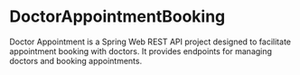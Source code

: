 # DoctorAppointmentBooking
Doctor Appointment is a Spring Web REST API project designed to facilitate appointment booking with doctors. It provides endpoints for managing doctors and booking appointments.
